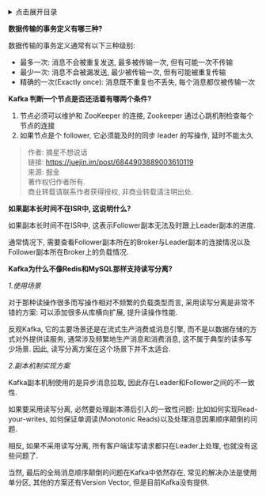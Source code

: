 <details>
<summary>点击展开目录</summary>
<!-- TOC -->


<!-- /TOC -->
</details>

**数据传输的事务定义有哪三种?**

数据传输的事务定义通常有以下三种级别:

* 最多一次: 消息不会被重复发送, 最多被传输一次, 但有可能一次不传输
* 最少一次: 消息不会被漏发送, 最少被传输一次, 但有可能被重复传输
* 精确的一次(Exactly once): 消息既不重复也不丢失, 每个消息都仅被传输一次

**Kafka 判断一个节点是否还活着有哪两个条件?**

1. 节点必须可以维护和 ZooKeeper 的连接, Zookeeper 通过心跳机制检查每个节点的连接
2. 如果节点是个 follower, 它必须能及时的同步 leader 的写操作, 延时不能太久

> 作者: 摘星不想说话<br/>
> 链接: https://juejin.im/post/6844903889003610119<br/>
> 来源: 掘金<br/>
> 著作权归作者所有.<br/>
> 商业转载请联系作者获得授权, 非商业转载请注明出处.

**如果副本长时间不在ISR中, 这说明什么?**

如果副本长时间不在ISR中, 这表示Follower副本无法及时跟上Leader副本的进度.

通常情况下, 需要查看Follower副本所在的Broker与Leader副本的连接情况以及Follower副本所在Broker上的负载情况.

**Kafka为什么不像Redis和MySQL那样支持读写分离?**

*1.使用场景*

对于那种读操作很多而写操作相对不频繁的负载类型而言, 采用读写分离是非常不错的方案: 可以添加很多从库横向扩展, 提升读操作性能.

反观Kafka, 它的主要场景还是在流式生产消费或消息引擎, 而不是以数据存储的方式对外提供读服务, 通常涉及频繁地生产消息和消费消息, 这不属于典型的读多写少场景. 因此, 读写分离方案在这个场景下并不太适合.

*2.副本机制实现方案*

Kafka副本机制使用的是异步消息拉取, 因此存在Leader和Follower之间的不一致性.

如果要采用读写分离, 必然要处理副本滞后引入的一致性问题: 比如如何实现Read-your-writes, 如何保证单调读(Monotonic Reads)以及处理消息因果顺序颠倒的问题.

相反, 如果不采用读写分离, 所有客户端读写请求都只在Leader上处理, 也就没有这些问题了.

当然, 最后的全局消息顺序颠倒的问题在Kafka中依然存在, 常见的解决办法是使用单分区, 其他的方案还有Version Vector, 但是目前Kafka没有提供.

